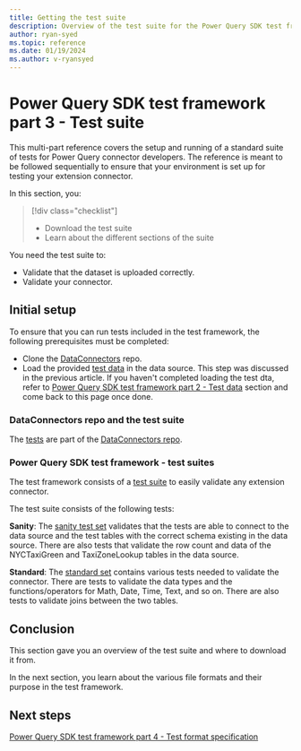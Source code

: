 ```yaml
---
title: Getting the test suite
description: Overview of the test suite for the Power Query SDK test framework.
author: ryan-syed
ms.topic: reference
ms.date: 01/19/2024
ms.author: v-ryansyed
---
```


# Power Query SDK test framework part 3 - Test suite

This multi-part reference covers the setup and running of a standard suite of tests for Power Query connector developers. The reference is meant to be followed sequentially to ensure that your environment is set up for testing your extension connector.

In this section, you:

> [!div class="checklist"]
>
> * Download the test suite
> * Learn about the different sections of the suite

You need the test suite to:

* Validate that the dataset is uploaded correctly.
* Validate your connector.

## Initial setup

To ensure that you can run tests included in the test framework, the following prerequisites must be completed:

* Clone the [DataConnectors](https://github.com/microsoft/DataConnectors) repo.
* Load the provided [test data](https://github.com/microsoft/DataConnectors/tree/master/testframework/data/) in the data source. This step was discussed in the previous article. If you haven't completed loading the test dta, refer to [Power Query SDK test framework part 2 - Test data](./2-data.md) section and come back to this page once done.

### DataConnectors repo and the test suite

The [tests](https://github.com/microsoft/DataConnectors/tree/master/testframework/tests) are part of the [DataConnectors repo](https://github.com/microsoft/DataConnectors).

### Power Query SDK test framework - test suites

The test framework consists of a [test suite](https://github.com/microsoft/DataConnectors/tree/master/testframework/tests/TestSuites) to easily validate any extension connector.

The test suite consists of the following tests:

**Sanity**: The [sanity test set](https://github.com/microsoft/DataConnectors/tree/master/testframework/tests/TestSuites/Sanity) validates that the tests are able to connect to the data source and the test tables with the correct schema existing in the data source. There are also tests that validate the row count and data of the NYCTaxiGreen and TaxiZoneLookup tables in the data source.

**Standard**: The [standard set](https://github.com/microsoft/DataConnectors/tree/master/testframework/tests/TestSuites/Standard) contains various tests needed to validate the connector. There are tests to validate the data types and the functions/operators for Math, Date, Time, Text, and so on. There are also tests to validate joins between the two tables.

## Conclusion

This section gave you an overview of the test suite and where to download it from.

In the next section, you learn about the various file formats and their purpose in the test framework.

## Next steps

[Power Query SDK test framework part 4 - Test format specification](./4-testformat.md)
